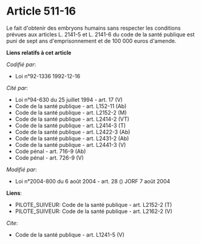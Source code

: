 # Article 511-16

Le fait d'obtenir des embryons humains sans respecter les conditions prévues aux articles L. 2141-5 et L. 2141-6 du code de
la santé publique est puni de sept ans d'emprisonnement et de 100 000 euros d'amende.

**Liens relatifs à cet article**

_Codifié par_:

  - Loi n°92-1336 1992-12-16

_Cité par_:

  - Loi n°94-630 du 25 juillet 1994 - art. 17 (V)
  - Code de la santé publique - art. L152-11 (Ab)
  - Code de la santé publique - art. L2152-2 (M)
  - Code de la santé publique - art. L2414-2 (VT)
  - Code de la santé publique - art. L2414-3 (T)
  - Code de la santé publique - art. L2422-3 (Ab)
  - Code de la santé publique - art. L2431-2 (Ab)
  - Code de la santé publique - art. L2441-3 (V)
  - Code pénal - art. 716-9 (Ab)
  - Code pénal - art. 726-9 (V)

_Modifié par_:

  - Loi n°2004-800 du 6 août 2004 - art. 28 () JORF 7 août 2004

**Liens**:

  - PILOTE_SUIVEUR: Code de la santé publique - art. L2152-2 (T)
  - PILOTE_SUIVEUR: Code de la santé publique - art. L2162-2 (V)

_Cite_:

  - Code de la santé publique - art. L1241-5 (V)
